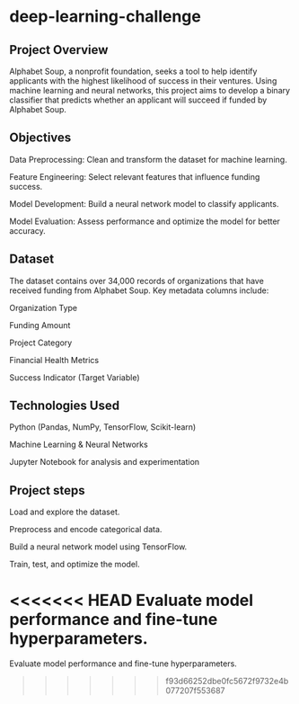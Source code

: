 # deep-learning-challenge
## Project Overview

Alphabet Soup, a nonprofit foundation, seeks a tool to help identify applicants with the highest likelihood of success in their ventures. Using machine learning and neural networks, this project aims to develop a binary classifier that predicts whether an applicant will succeed if funded by Alphabet Soup.

## Objectives

Data Preprocessing: Clean and transform the dataset for machine learning.

Feature Engineering: Select relevant features that influence funding success.

Model Development: Build a neural network model to classify applicants.

Model Evaluation: Assess performance and optimize the model for better accuracy.

## Dataset

The dataset contains over 34,000 records of organizations that have received funding from Alphabet Soup. Key metadata columns include:

Organization Type

Funding Amount

Project Category

Financial Health Metrics

Success Indicator (Target Variable)

## Technologies Used

Python (Pandas, NumPy, TensorFlow, Scikit-learn)

Machine Learning & Neural Networks

Jupyter Notebook for analysis and experimentation

## Project steps

Load and explore the dataset.

Preprocess and encode categorical data.

Build a neural network model using TensorFlow.

Train, test, and optimize the model.

<<<<<<< HEAD
Evaluate model performance and fine-tune hyperparameters.
=======
Evaluate model performance and fine-tune hyperparameters.
>>>>>>> f93d66252dbe0fc5672f9732e4b077207f553687
